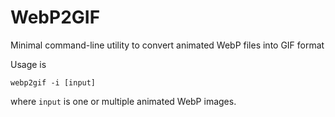 # WebP2GIF
Minimal command-line utility to convert animated WebP files into GIF format

Usage is 

```
webp2gif -i [input]
```

where `input` is one or multiple animated WebP images.
